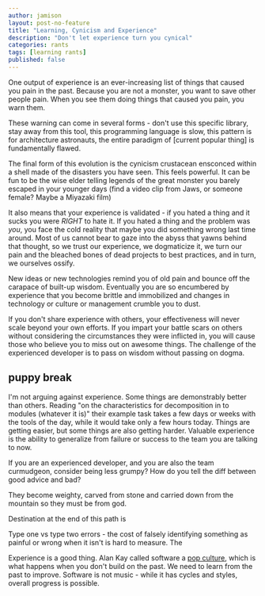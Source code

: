 ```yaml
---
author: jamison
layout: post-no-feature
title: "Learning, Cynicism and Experience"
description: "Don't let experience turn you cynical"
categories: rants
tags: [learning rants]
published: false
---
```


One output of experience is an ever-increasing list of things that caused you
pain in the past. Because you are not a monster, you want to save other people
pain. When you see them doing things that caused you pain, you warn them.

These warning can come in several forms - don't use this specific library, stay
away from this tool, this programming language is slow, this pattern is for
architecture astronauts, the entire paradigm of [current popular thing] is
fundamentally flawed.

The final form of this evolution is the cynicism crustacean ensconced within a
shell made of the disasters you have seen. This feels powerful. It can be fun
to be the wise elder telling legends of the great monster you barely escaped in
your younger days (find a video clip from Jaws, or someone female? Maybe a
Miyazaki film)

It also means that your experience is validated - if you hated a thing and it
sucks you were *RIGHT* to hate it. If you hated a thing and the problem was
*you*, you face the cold reality that maybe you did something wrong last time
around.  Most of us cannot bear to gaze into the abyss that yawns behind that
thought, so we trust our experience, we dogmaticize it, we turn our pain and
the bleached bones of dead projects to best practices, and in turn, we
ourselves ossify.

New ideas or new technologies remind you of old pain and bounce off the
carapace of built-up wisdom. Eventually you are so encumbered by experience that
you become brittle and immobilized and changes in technology or culture or
management crumble you to dust.


If you don't share experience with others, your effectiveness will never scale
beyond your own efforts. If you impart your battle scars on others without
considering the circumstances they were inflicted in, you will cause those who
believe you to miss out on awesome things. The challenge of the experienced
developer is to pass on wisdom without passing on dogma.


## puppy break

I'm not arguing against experience. Some things are demonstrably better than others.
Reading "on the characteristics for decomposition in to modules (whatever it is)"
their example task takes a few days or weeks with the tools of the day, while it would
take only a few hours today. Things are getting easier, but some things are also
getting harder. Valuable experience is the ability to generalize from failure or
success to the team you are talking to now.

If you are an experienced developer, and you are also the team curmudgeon, consider
being less grumpy? How do you tell the diff between good advice and bad?

They become weighty, carved from stone and carried down from the mountain so
they must be from god.

Destination at the end of this path is

Type one vs type two errors - the cost of falsely identifying something as
painful or wrong when it isn't is hard to measure. The

Experience is a good thing. Alan Kay called software a [pop culture](http://queue.acm.org/detail.cfm?id=1039523),
which is what happens when you don't build on the past. We need to learn from
the past to improve. Software is not music - while it has cycles and styles,
overall progress is possible.
